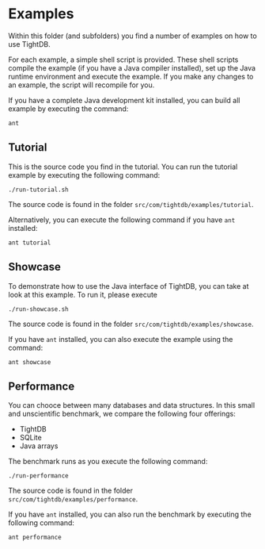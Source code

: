 Examples
========
Within this folder (and subfolders) you find a number of examples on
how to use TightDB.

For each example, a simple shell script is provided. These shell
scripts compile the example (if you have a Java compiler installed),
set up the Java runtime environment and execute the example. If you
make any changes to an example, the script will recompile for you.

If you have a complete Java development kit installed, you can build
all example by executing the command:

    ant


Tutorial
--------
This is the source code you find in the tutorial. You can run the
tutorial example by executing the following command:

    ./run-tutorial.sh

The source code is found in the folder `src/com/tightdb/examples/tutorial`.

Alternatively, you can execute the following command if you have `ant`
installed:

    ant tutorial


Showcase
--------
To demonstrate how to use the Java interface of TightDB, you can take
at look at this example. To run it, please execute

    ./run-showcase.sh

The source code is found in the folder `src/com/tightdb/examples/showcase`.

If you have `ant` installed, you can also execute the example using
the command:

    ant showcase


Performance
-----------
You can chooce between many databases and data structures. In this
small and unscientific benchmark, we compare the following four
offerings:

* TightDB
* SQLite
* Java arrays

The benchmark runs as you execute the following command:

    ./run-performance

The source code is found in the folder `src/com/tightdb/examples/performance`.

If you have `ant` installed, you can also run the benchmark by
executing the following command:

    ant performance

